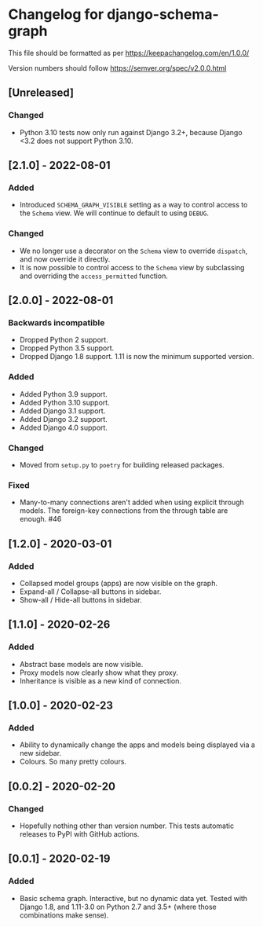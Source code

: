# Changelog for django-schema-graph

This file should be formatted as per https://keepachangelog.com/en/1.0.0/

Version numbers should follow https://semver.org/spec/v2.0.0.html


## [Unreleased]

### Changed

- Python 3.10 tests now only run against Django 3.2+, because Django <3.2 does
  not support Python 3.10.

## [2.1.0] - 2022-08-01

### Added

- Introduced `SCHEMA_GRAPH_VISIBLE` setting as a way to control access to the
  `Schema` view. We will continue to default to using `DEBUG`.


### Changed

- We no longer use a decorator on the `Schema` view to override `dispatch`, and
  now override it directly.
- It is now possible to control access to the `Schema` view by subclassing and
  overriding the `access_permitted` function.


## [2.0.0] - 2022-08-01

### Backwards incompatible

- Dropped Python 2 support.
- Dropped Python 3.5 support.
- Dropped Django 1.8 support. 1.11 is now the minimum supported version.

### Added

- Added Python 3.9 support.
- Added Python 3.10 support.
- Added Django 3.1 support.
- Added Django 3.2 support.
- Added Django 4.0 support.

### Changed

- Moved from `setup.py` to `poetry` for building released packages.

### Fixed

- Many-to-many connections aren't added when using explicit through models.
  The foreign-key connections from the through table are enough. #46


## [1.2.0] - 2020-03-01

### Added

- Collapsed model groups (apps) are now visible on the graph.
- Expand-all / Collapse-all buttons in sidebar.
- Show-all / Hide-all buttons in sidebar.


## [1.1.0] - 2020-02-26

### Added

- Abstract base models are now visible.
- Proxy models now clearly show what they proxy.
- Inheritance is visible as a new kind of connection.

## [1.0.0] - 2020-02-23

### Added

- Ability to dynamically change the apps and models being displayed via a new
  sidebar.
- Colours. So many pretty colours.

## [0.0.2] - 2020-02-20

### Changed
- Hopefully nothing other than version number. This tests automatic releases to
  PyPI with GitHub actions.

## [0.0.1] - 2020-02-19

### Added
- Basic schema graph. Interactive, but no dynamic data yet. Tested with Django
  1.8, and 1.11-3.0 on Python 2.7 and 3.5+ (where those combinations make sense).
